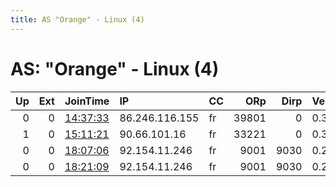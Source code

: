```yaml
---
title: AS "Orange" - Linux (4)
---
```


# AS: "Orange" - Linux (4)

|   Up |   Ext | JoinTime                                                                                            | IP             | CC   |   ORp |   Dirp | Version   | Contact   | Nickname   |   eFamMembers |
|-----:|------:|:----------------------------------------------------------------------------------------------------|:---------------|:-----|------:|-------:|:----------|:----------|:-----------|--------------:|
|    0 |     0 | [14:37:33](https://metrics.torproject.org/rs.html#details/DDE025C9BD45DB4E16FC962901C6045D98E729D7) | 86.246.116.155 | fr   | 39801 |      0 | 0.3.5.8   | None      | snap277    |             1 |
|    1 |     0 | [15:11:21](https://metrics.torproject.org/rs.html#details/F335248F36A55851E69BA63B3D3AE5762081FFEF) | 90.66.101.16   | fr   | 33221 |      0 | 0.3.5.8   | None      | snap277    |             1 |
|    0 |     0 | [18:07:06](https://metrics.torproject.org/rs.html#details/1B3521BD643752A19F401E53289B64DE5D2AA511) | 92.154.11.246  | fr   |  9001 |   9030 | 0.2.9.10  | None      | Unnamed    |             1 |
|    0 |     0 | [18:21:09](https://metrics.torproject.org/rs.html#details/2932B47D14E3F853BA1C4DBC8EC657A79EEB045C) | 92.154.11.246  | fr   |  9001 |   9030 | 0.2.9.10  | None      | Unnamed    |             1 |
